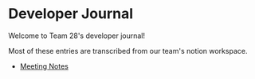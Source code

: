 # Developer Journal

Welcome to Team 28's developer journal!

Most of these entries are transcribed from our team's notion workspace.

- [Meeting Notes](meeting-notes.md)